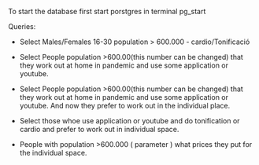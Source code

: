 To start the database first start porstgres in terminal
pg_start


Queries:

- Select Males/Females 16-30 population > 600.000 - cardio/Tonificació

- Select People population >600.00(this number can be changed) that they work out at home in pandemic and use some 
  application or youtube. 
  
-  Select People population >600.00(this number can be changed) that they work out at home in pandemic and use some 
  application or youtube. And now they prefer to work out in the individual place.
   
- Select those whoe use application or youtube and do tonification or cardio and prefer to work out in individual space. 

- People with population >600.000 ( parameter ) what prices they put for the individual space. 

